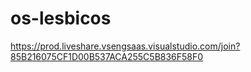 # os-lesbicos

https://prod.liveshare.vsengsaas.visualstudio.com/join?85B216075CF1D00B537ACA255C5B836F58F0
